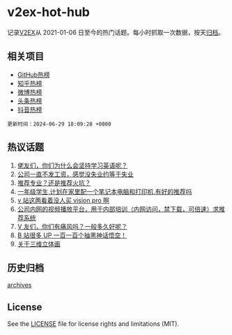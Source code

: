 # v2ex-hot-hub

 记录[V2EX](https://www.v2ex.com/)从 2021-01-06 日至今的热门话题。每小时抓取一次数据，按天[归档](archives)。
 
 ## 相关项目

- [GitHub热榜](https://github.com/lonnyzhang423/github-hot-hub)
- [知乎热榜](https://github.com/lonnyzhang423/zhihu-hot-hub)
- [微博热榜](https://github.com/lonnyzhang423/weibo-hot-hub)
- [头条热榜](https://github.com/lonnyzhang423/toutiao-hot-hub)
- [抖音热榜](https://github.com/lonnyzhang423/douyin-hot-hub)


 `更新时间：2024-06-29 18:09:28 +0800`

## 热议话题

1. [佬友们，你们为什么会坚持学习英语呢？](https://www.v2ex.com/t/1053501)
1. [公司一直不发工资，感觉没失业约等于失业](https://www.v2ex.com/t/1053477)
1. [推荐专业？还是推荐火坑？](https://www.v2ex.com/t/1053452)
1. [一年级学生,计划在家里配一个笔记本电脑和打印机,有好的推荐吗](https://www.v2ex.com/t/1053502)
1. [v 站这两看着没人买 vision pro 啊](https://www.v2ex.com/t/1053534)
1. [公司内网的视频播放平台，用于内部培训（内网访问，禁下载，可倍速）求推荐系统](https://www.v2ex.com/t/1053517)
1. [V 友们，你们有痛风吗？一般多久好呢？](https://www.v2ex.com/t/1053544)
1. [B 站很多 UP 一百一百个抽黑神话悟空！](https://www.v2ex.com/t/1053498)
1. [关于三维立体画](https://www.v2ex.com/t/1053527)

## 历史归档

[archives](archives)

## License

See the [LICENSE](LICENSE) file for license rights and limitations (MIT).
